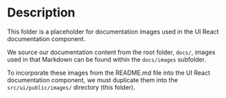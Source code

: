 # Description

This folder is a placeholder for documentation images used in the UI React documentation component.

We source our documentation content from the root folder, `docs/`, images used in that Markdown can be found within the `docs/images` subfolder.

To incorporate these images from the README.md file into the UI React documentation component, we must duplicate them into the `src/ui/public/images/` directory (this folder).

